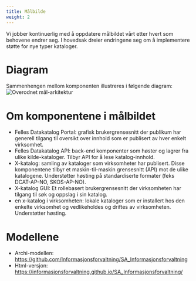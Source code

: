 ```yaml
---
title: Målbilde
weight: 2
---
```


Vi jobber kontinuerlig med å oppdatere målbildet vårt etter hvert som behovene endrer seg. I hovedsak dreier endringene seg om å implementere støtte for nye typer kataloger.

# Diagram

Sammenhengen mellom komponenten illustreres i følgende diagram: ![Overodnet mål-arkitektur](maalbilde.svg)

# Om komponentene i målbildet

- Felles Datakatalog Portal: grafisk brukergrensesnitt der publikum har generell tilgang til oversikt over innhold som er publisert av hver enkelt virksomhet.
- Felles Datakatalog API: back-end komponenter som høster og lagrer fra ulike kilde-kataloger. Tilbyr API for å lese katalog-innhold.
- X-katalog: samling av kataloger som virksomheter har publisert. Disse komponentene tilbyr et maskin-til-maskin grensesnitt (API) mot de ulike katalogene. Understøtter høsting på standardiserte formater (feks DCAT-AP-NO, SKOS-AP-NO).
- X-katalog GUI: Et rollebasert brukergrensesnitt der virksomheten har tilgang til søk og oppslag i sin katalog.
- en x-katalog i virksomheten: lokale kataloger som er installert hos den enkelte virksomhet og vedlikeholdes og driftes av virksomheten. Understøtter høsting.

# Modellene

- Archi-modellen: <https://github.com/Informasjonsforvaltning/SA_Informasjonsforvaltning>
- Html-versjon: <https://informasjonsforvaltning.github.io/SA_Informasjonsforvaltning/>
